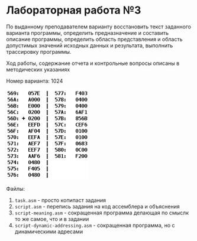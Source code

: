 # Лабораторная работа №3
По выданному преподавателем варианту восстановить текст заданного варианта программы, определить предназначение и составить описание программы, определить область представления и область допустимых значений исходных данных и результата, выполнить трассировку программы.

Ход работы, содержание отчета и контрольные вопросы описаны в методических указаниях

Номер варианта: 1024

![](task.png)

Файлы:
1. `task.asm` - просто копипаст задания
2. `script.asm` - перепись задания на код ассемблера и объяснения
3. `script-meaning.asm` - сокращенная программа делающая по смыслк то же самое, что и в задании
4. `script-dynamic-addressing.asm` - сокращенная программа, но с динамическими адресами
